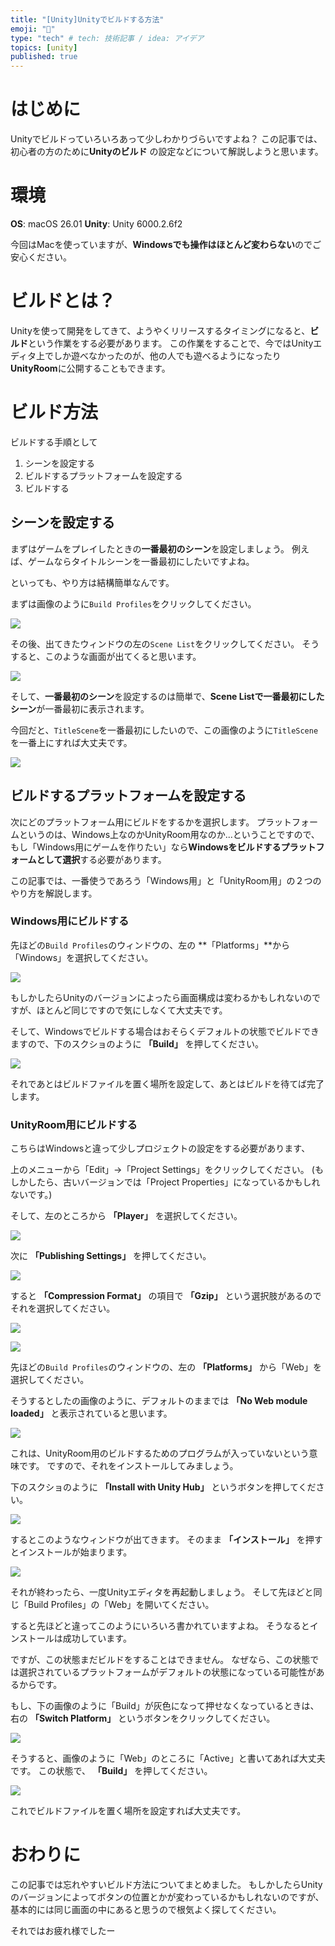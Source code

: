 ```yaml
---
title: "[Unity]Unityでビルドする方法"
emoji: "🤖"
type: "tech" # tech: 技術記事 / idea: アイデア
topics: [unity]
published: true
---
```

# はじめに
Unityでビルドっていろいろあって少しわかりづらいですよね？
この記事では、初心者の方のために**Unityのビルド** の設定などについて解説しようと思います。

# 環境
**OS**: macOS 26.01
**Unity**: Unity 6000.2.6f2

今回はMacを使っていますが、**Windowsでも操作はほとんど変わらない**のでご安心ください。

# ビルドとは？
Unityを使って開発をしてきて、ようやくリリースするタイミングになると、**ビルド**という作業をする必要があります。
この作業をすることで、今ではUnityエディタ上でしか遊べなかったのが、他の人でも遊べるようになったり**UnityRoom**に公開することもできます。

# ビルド方法
ビルドする手順として
1. シーンを設定する
2. ビルドするプラットフォームを設定する
3. ビルドする

## シーンを設定する
まずはゲームをプレイしたときの**一番最初のシーン**を設定しましょう。
例えば、ゲームならタイトルシーンを一番最初にしたいですよね。

といっても、やり方は結構簡単なんです。

まずは画像のように`Build Profiles`をクリックしてください。

![](https://storage.googleapis.com/zenn-user-upload/53b88f1d8713-20251007.png)

その後、出てきたウィンドウの左の`Scene List`をクリックしてください。
そうすると、このような画面が出てくると思います。

![](https://storage.googleapis.com/zenn-user-upload/9a8e7eef8fc4-20251007.png)

そして、**一番最初のシーン**を設定するのは簡単で、**Scene Listで一番最初にしたシーン**が一番最初に表示されます。

今回だと、`TitleScene`を一番最初にしたいので、この画像のように`TitleScene`を一番上にすれば大丈夫です。

![](https://storage.googleapis.com/zenn-user-upload/c18a57f8961a-20251007.png)

## ビルドするプラットフォームを設定する
次にどのプラットフォーム用にビルドをするかを選択します。
プラットフォームというのは、Windows上なのかUnityRoom用なのか...ということですので、もし「Windows用にゲームを作りたい」なら**Windowsをビルドするプラットフォームとして選択**する必要があります。

この記事では、一番使うであろう「Windows用」と「UnityRoom用」の２つのやり方を解説します。

### Windows用にビルドする
先ほどの`Build Profiles`のウィンドウの、左の **「Platforms」**から「Windows」を選択してください。

![](https://storage.googleapis.com/zenn-user-upload/5bd5247d8581-20251008.png)

もしかしたらUnityのバージョンによったら画面構成は変わるかもしれないのですが、ほとんど同じですので気にしなくて大丈夫です。

そして、Windowsでビルドする場合はおそらくデフォルトの状態でビルドできますので、下のスクショのように **「Build」** を押してください。

![](https://storage.googleapis.com/zenn-user-upload/8ba961982a24-20251008.png)

それであとはビルドファイルを置く場所を設定して、あとはビルドを待てば完了します。

### UnityRoom用にビルドする
こちらはWindowsと違って少しプロジェクトの設定をする必要があります、

上のメニューから「Edit」->「Project Settings」をクリックしてください。
(もしかしたら、古いバージョンでは「Project Properties」になっているかもしれないです。)

そして、左のところから **「Player」** を選択してください。

![](https://storage.googleapis.com/zenn-user-upload/0ffe75d2b082-20251008.png)

次に **「Publishing Settings」** を押してください。

![](https://storage.googleapis.com/zenn-user-upload/de7eac04f519-20251008.png)

すると **「Compression Format」** の項目で **「Gzip」** という選択肢があるのでそれを選択してください。

![](https://storage.googleapis.com/zenn-user-upload/e8ad135d60e6-20251008.png)

![](https://storage.googleapis.com/zenn-user-upload/ac5e8f422baa-20251008.png)

先ほどの`Build Profiles`のウィンドウの、左の **「Platforms」** から「Web」を選択してください。

そうするとしたの画像のように、デフォルトのままでは **「No Web module loaded」** と表示されていると思います。

![](https://storage.googleapis.com/zenn-user-upload/bf36c4c96d5b-20251008.png)

これは、UnityRoom用のビルドするためのプログラムが入っていないという意味です。
ですので、それをインストールしてみましょう。

下のスクショのように **「Install with Unity Hub」** というボタンを押してください。

![](https://storage.googleapis.com/zenn-user-upload/ee40e08b503d-20251008.png)

するとこのようなウィンドウが出てきます。
そのまま **「インストール」** を押すとインストールが始まります。

![](https://storage.googleapis.com/zenn-user-upload/a9cd359c2322-20251008.png)

それが終わったら、一度Unityエディタを再起動しましょう。
そして先ほどと同じ「Build Profiles」の「Web」を開いてください。

すると先ほどと違ってこのようにいろいろ書かれていますよね。
そうなるとインストールは成功しています。

ですが、この状態まだビルドをすることはできません。
なぜなら、この状態では選択されているプラットフォームがデフォルトの状態になっている可能性があるからです。

もし、下の画像のように「Build」が灰色になって押せなくなっているときは、右の **「Switch Platform」** というボタンをクリックしてください。

![](https://storage.googleapis.com/zenn-user-upload/a47dde971b0d-20251008.png)

そうすると、画像のように「Web」のところに「Active」と書いてあれば大丈夫です。
この状態で、 **「Build」** を押してください。

![](https://storage.googleapis.com/zenn-user-upload/a5f07f691dea-20251008.png)

これでビルドファイルを置く場所を設定すれば大丈夫です。

# おわりに
この記事では忘れやすいビルド方法についてまとめました。
もしかしたらUnityのバージョンによってボタンの位置とかが変わっているかもしれないのですが、基本的には同じ画面の中にあると思うので根気よく探してください。

それではお疲れ様でしたー